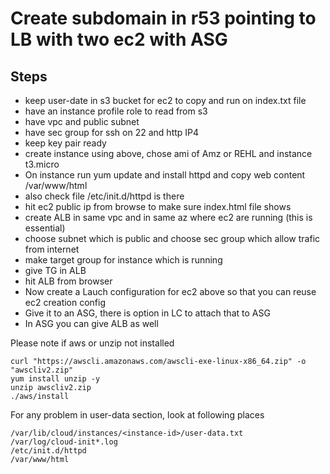# Create subdomain in r53 pointing to LB with two ec2 with ASG

## Steps
- keep user-date in s3 bucket for ec2 to copy and run on index.txt file
- have an instance profile role to read from s3
- have vpc and public subnet
- have sec group for ssh on 22 and http IP4
- keep key pair ready 
- create instance using above, chose ami of Amz or REHL and instance t3.micro
- On instance run yum update and install httpd and copy web content /var/www/html
- also check file /etc/init.d/httpd is there
- hit ec2 public ip from browse to make sure index.html file shows
- create ALB in same vpc and in same az where ec2 are running (this is essential)
- choose subnet which is public and choose sec group which allow trafic from internet
- make target group for instance which is running
- give TG in ALB
- hit ALB from browser
- Now create a Lauch configuration for ec2 above so that you can reuse ec2 creation config
- Give it to an ASG, there is option in LC to attach that to ASG
- In ASG you can give ALB as well


Please note if aws or unzip not installed
```
curl "https://awscli.amazonaws.com/awscli-exe-linux-x86_64.zip" -o "awscliv2.zip"
yum install unzip -y
unzip awscliv2.zip
./aws/install
```

For any problem in user-data section, look at following places
```
/var/lib/cloud/instances/<instance-id>/user-data.txt
/var/log/cloud-init*.log
/etc/init.d/httpd
/var/www/html
```